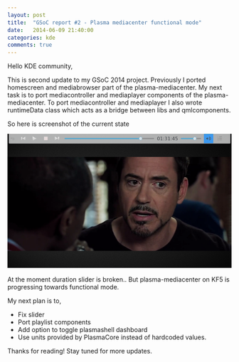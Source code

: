 ```yaml
---
layout: post
title:  "GSoC report #2 - Plasma mediacenter functional mode"
date:   2014-06-09 21:40:00
categories: kde
comments: true
---
```


Hello KDE community,

This is second update to my GSoC 2014 project. Previously I ported homescreen and mediabrowser part of the plasma-mediacenter. My next task is to port mediacontroller and mediaplayer components of the plasma-mediacenter. To port mediacontroller and mediaplayer I also wrote runtimeData class which acts as a bridge between libs and qmlcomponents.

So here is screenshot of the current state

![mediaplayer and mediacontroller](/images/mediacenter-player.png)

At the moment duration slider is broken.. But plasma-mediacenter on KF5 is progressing towards functional mode.

My next plan is to,

- Fix slider
- Port playlist components
- Add option to toggle plasmashell dashboard
- Use units provided by PlasmaCore instead of hardcoded values.

Thanks for reading! Stay tuned for more updates.

